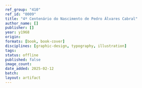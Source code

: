 ```yaml
---
ref_group: "410"
ref_id: "0009"
title: "4º Centenário do Nascimento de Pedro Álvares Cabral"
author_name: []
publisher: []
year: y1968
origin:
formats: [book, book-cover]
disciplines: [graphic-design, typography, illustration]
tags:
status: offline
published: false
image_count:
date_added: 2025-02-12
batch:
layout: artifact
---
```

